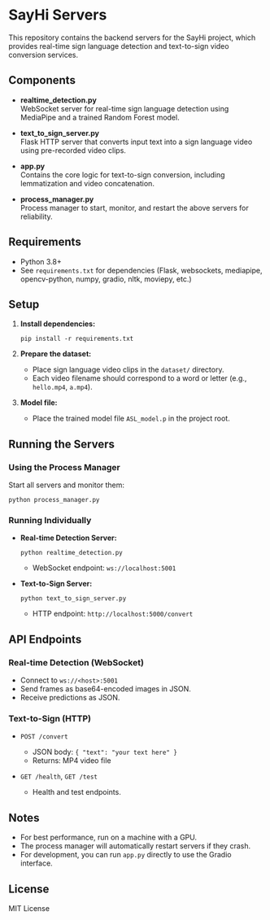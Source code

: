 # SayHi Servers

This repository contains the backend servers for the SayHi project, which provides real-time sign language detection and text-to-sign video conversion services.

## Components

- **realtime_detection.py**  
  WebSocket server for real-time sign language detection using MediaPipe and a trained Random Forest model.

- **text_to_sign_server.py**  
  Flask HTTP server that converts input text into a sign language video using pre-recorded video clips.

- **app.py**  
  Contains the core logic for text-to-sign conversion, including lemmatization and video concatenation.

- **process_manager.py**  
  Process manager to start, monitor, and restart the above servers for reliability.

## Requirements

- Python 3.8+
- See `requirements.txt` for dependencies (Flask, websockets, mediapipe, opencv-python, numpy, gradio, nltk, moviepy, etc.)

## Setup

1. **Install dependencies:**
   ```
   pip install -r requirements.txt
   ```

2. **Prepare the dataset:**
   - Place sign language video clips in the `dataset/` directory.
   - Each video filename should correspond to a word or letter (e.g., `hello.mp4`, `a.mp4`).

3. **Model file:**
   - Place the trained model file `ASL_model.p` in the project root.

## Running the Servers

### Using the Process Manager

Start all servers and monitor them:
```
python process_manager.py
```

### Running Individually

- **Real-time Detection Server:**
  ```
  python realtime_detection.py
  ```
  - WebSocket endpoint: `ws://localhost:5001`

- **Text-to-Sign Server:**
  ```
  python text_to_sign_server.py
  ```
  - HTTP endpoint: `http://localhost:5000/convert`

## API Endpoints

### Real-time Detection (WebSocket)

- Connect to `ws://<host>:5001`
- Send frames as base64-encoded images in JSON.
- Receive predictions as JSON.

### Text-to-Sign (HTTP)

- `POST /convert`
  - JSON body: `{ "text": "your text here" }`
  - Returns: MP4 video file

- `GET /health`, `GET /test`
  - Health and test endpoints.

## Notes

- For best performance, run on a machine with a GPU.
- The process manager will automatically restart servers if they crash.
- For development, you can run `app.py` directly to use the Gradio interface.

## License

MIT License

